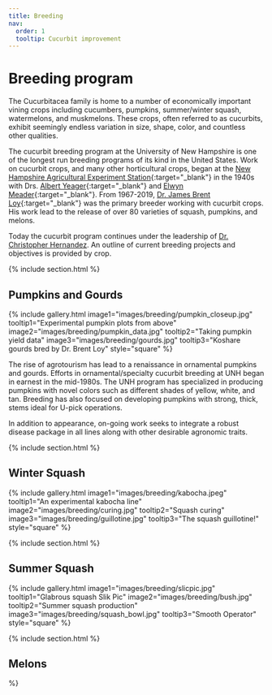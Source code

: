 ```yaml
---
title: Breeding 
nav:
  order: 1
  tooltip: Cucurbit improvement 
---
```


# <i class="fas fa-seedling"></i>Breeding program
The Cucurbitacea family is home to a number of economically important vining crops including cucumbers, pumpkins, summer/winter squash, watermelons, and muskmelons.
These crops, often referred to as cucurbits, exhibit seemingly endless variation in size, shape, color, and countless other qualities. 

The cucurbit breeding program at the University of New Hampshire is one of the longest run breeding programs of its kind in the United States.
Work on cucurbit crops, and many other horticultural crops, began at the [New Hampshire Agricultural Experiment Station](https://colsa.unh.edu/new-hampshire-agricultural-experiment-station){:target="_blank"} in the 1940s with Drs. [Albert Yeager](https://en.wikipedia.org/wiki/Albert_F._Yeager){:target="_blank"} and [Elwyn Meader](https://en.wikipedia.org/wiki/Elwyn_Meader){:target="_blank"}. From 1967-2019, [Dr. James Brent Loy](https://www.unh.edu/unhtoday/2019/03/fruits-unh-breeding-research){:target="_blank"} was the primary breeder working with cucurbit crops.
His work lead to the release of over 80 varieties of squash, pumpkins, and melons.

Today the cucurbit program continues under the leadership of [Dr. Christopher Hernandez](https://unhcucurbits.org/members/chris-hernandez.html).
An outline of current breeding projects and objectives is provided by crop.

{% include section.html %}

## Pumpkins and Gourds

{%
  include gallery.html
  image1="images/breeding/pumpkin_closeup.jpg"
  tooltip1="Experimental pumpkin plots from above"
  image2="images/breeding/pumpkin_data.jpg" 
  tooltip2="Taking pumpkin yield data"
  image3="images/breeding/gourds.jpg"
  tooltip3="Koshare gourds bred by Dr. Brent Loy"
  style="square"
%}


The rise of agrotourism has lead to a renaissance in ornamental pumpkins and
gourds. 
Efforts in ornamental/specialty cucurbit breeding at UNH began in earnest in the mid-1980s. 
The UNH program has specialized in producing pumpkins with novel colors such as different shades of yellow, white, and tan.
Breeding has also focused on developing pumpkins with strong, thick, stems ideal for U-pick operations.

In addition to appearance, on-going work seeks to integrate a robust disease package in all lines along with other desirable agronomic traits.

{% include section.html %}

## Winter Squash

{%
  include gallery.html
  image1="images/breeding/kabocha.jpeg"
  tooltip1="An experimental kabocha line"
  image2="images/breeding/curing.jpg" 
  tooltip2="Squash curing"
  image3="images/breeding/guillotine.jpg"
  tooltip3="The squash guillotine!"
  style="square"
%}

{% include section.html %}

## Summer Squash

{%
  include gallery.html
  image1="images/breeding/slicpic.jpg" 
  tooltip1="Glabrous squash Slik Pic"
  image2="images/breeding/bush.jpg" 
  tooltip2="Summer squash production"
  image3="images/breeding/squash_bowl.jpg"
  tooltip3="Smooth Operator"
  style="square"
%}

{% include section.html %}

## Melons
%}

